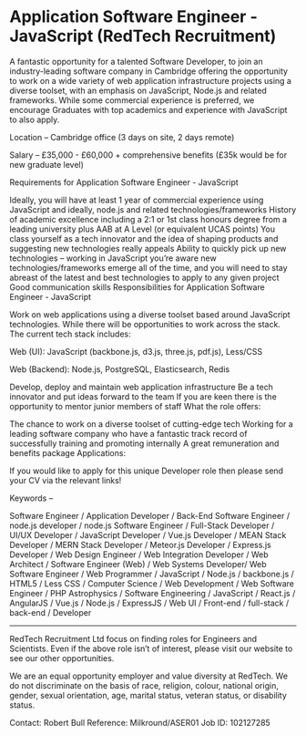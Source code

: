 # Application Software Engineer - JavaScript (RedTech Recruitment)

A fantastic opportunity for a talented Software Developer, to join an industry-leading software company in Cambridge offering the opportunity to work on a wide variety of web application infrastructure projects using a diverse toolset, with an emphasis on JavaScript, Node.js and related frameworks. While some commercial experience is preferred, we encourage Graduates with top academics and experience with JavaScript to also apply.

Location – Cambridge office (3 days on site, 2 days remote)

Salary – £35,000 - £60,000 + comprehensive benefits (£35k would be for new graduate level)

Requirements for Application Software Engineer - JavaScript

Ideally, you will have at least 1 year of commercial experience using JavaScript and ideally, node.js and related technologies/frameworks
History of academic excellence including a 2:1 or 1st class honours degree from a leading university plus AAB at A Level (or equivalent UCAS points)
You class yourself as a tech innovator and the idea of shaping products and suggesting new technologies really appeals
Ability to quickly pick up new technologies – working in JavaScript you’re aware new technologies/frameworks emerge all of the time, and you will need to stay abreast of the latest and best technologies to apply to any given project
Good communication skills
Responsibilities for Application Software Engineer - JavaScript

Work on web applications using a diverse toolset based around JavaScript technologies. While there will be opportunities to work across the stack. The current tech stack includes:

Web (UI): JavaScript (backbone.js, d3.js, three.js, pdf.js), Less/CSS

Web (Backend): Node.js, PostgreSQL, Elasticsearch, Redis

Develop, deploy and maintain web application infrastructure
Be a tech innovator and put ideas forward to the team
If you are keen there is the opportunity to mentor junior members of staff
What the role offers:

The chance to work on a diverse toolset of cutting-edge tech
Working for a leading software company who have a fantastic track record of successfully training and promoting internally
A great remuneration and benefits package
Applications:

If you would like to apply for this unique Developer role then please send your CV via the relevant links!

Keywords –

Software Engineer / Application Developer / Back-End Software Engineer / node.js developer / node.js Software Engineer / Full-Stack Developer / UI/UX Developer / JavaScript Developer / Vue.js Developer / MEAN Stack Developer / MERN Stack Developer / Meteor.js Developer / Express.js Developer / Web Design Engineer / Web Integration Developer / Web Architect / Software Engineer (Web) / Web Systems Developer/ Web Software Engineer / Web Programmer / JavaScript / Node.js / backbone.js / HTML5 / Less CSS / Computer Science / Web Development / Web Software Engineer / PHP Astrophysics / Software Engineering / JavaScript / React.js / AngularJS / Vue.js / Node.js / ExpressJS / Web UI / Front-end / full-stack / back-end / Developer

*********************************************************************************

RedTech Recruitment Ltd focus on finding roles for Engineers and Scientists. Even if the above role isn’t of interest, please visit our website to see our other opportunities.

We are an equal opportunity employer and value diversity at RedTech. We do not discriminate on the basis of race, religion, colour, national origin, gender, sexual orientation, age, marital status, veteran status, or disability status.

Contact: Robert Bull
Reference: Milkround/ASER01
Job ID: 102127285